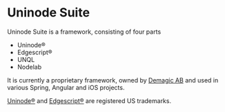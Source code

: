 # Uninode Suite

Uninode Suite is a framework, consisting of four parts
* Uninode®
* Edgescript® 
* UNQL
* Nodelab

It is currently a proprietary framework, owned by 
[Demagic AB](www.demagic.com) and used in various 
Spring, Angular and iOS projects.

[Uninode®](https://trademarks.justia.com/780/37/uninode-78037205.html) and 
[Edgescript®](https://trademarks.justia.com/858/04/edgescript-85804038.html) 
are registered US trademarks.
